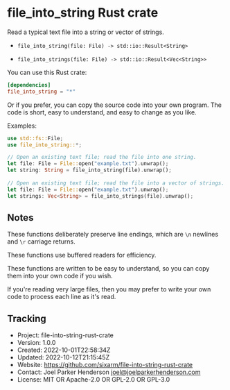 # file_into_string Rust crate

Read a typical text file into a string or vector of strings.

* `file_into_string(file: File) -> std::io::Result<String>`

* `file_into_strings(file: File) -> std::io::Result<Vec<String>>`

You can use this Rust crate:

```toml
[dependencies]
file_into_string = "*"
```

Or if you prefer, you can copy the source code into your own program.
The code is short, easy to understand, and easy to change as you like.


Examples:

```rust
use std::fs::File;
use file_into_string::*;

// Open an existing text file; read the file into one string.
let file: File = File::open("example.txt").unwrap();
let string: String = file_into_string(file).unwrap();
 
// Open an existing text file; read the file into a vector of strings.
let file: File = File::open("example.txt").unwrap();
let strings: Vec<String> = file_into_strings(file).unwrap();
```

## Notes

These functions deliberately preserve line endings,
which are `\n` newlines and `\r` carriage returns.

These functions use buffered readers for efficiency.

These functions are written to be easy to understand,
so you can copy them into your own code if you wish.

If you're reading very large files, then you may prefer
to write your own code to process each line as it's read.

## Tracking

* Project: file-into-string-rust-crate
* Version: 1.0.0
* Created: 2022-10-01T22:58:34Z
* Updated: 2022-10-12T21:15:45Z
* Website: https://github.com/sixarm/file-into-string-rust-crate
* Contact: Joel Parker Henderson <joel@joelparkerhenderson.com>
* License: MIT OR Apache-2.0 OR GPL-2.0 OR GPL-3.0
